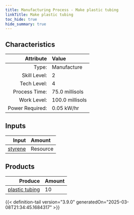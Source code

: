 ```yaml
---
title: Manufacturing Process - Make plastic tubing
linkTitle: Make plastic tubing
toc_hide: true
hide_summary: true
---
```

<!-- This is generated by the MarsSim HelpGenertor, do not edit. -->


## Characteristics

| Attribute      | Value |
|--------:|:------|
|Type:|Manufacture|
|Skill Level:|2|
|Tech Level:|4|
|Process Time:|75.0 millisols|
|Work Level:|100.0 millisols|
|Power Required:|0.05 kW/hr|

## Inputs

| Input      | Amount |
|--------:|:------|
|[styrene](/docs/definitions/resource/styrene)|Resource|1.0 kg|

## Products


| Produce      | Amount |
|--------:|:------|
|[plastic tubing](/docs/definitions/part/plastic-tubing)|10|



{{< definition-tail version="3.9.0" generatedOn="2025-03-08T21:34:45.1684317" >}}



